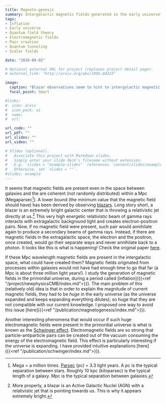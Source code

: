 ```yaml
---
title: Magneto-genesis
summary: Intergalactic magnetic fields generated in the early universe?
tags:
- Inflation
- Early universe
- Quantum field theory
- Electromagnetic fields
- Pair creation
- Quantum tunneling
- Scalar fields

date: "2019-09-02"

# Optional external URL for project (replaces project detail page).
# external_link: "http://arxiv.org/abs/1905.04323"

image:
  caption: "Blazar observations seem to hint to intergalactic magnetic fields. Image credit: [NASA](https://images-assets.nasa.gov/image/PIA20912/PIA20912~small.jpg)"
  focal_point: Smart

#links:
#- icon: arxiv
#  icon_pack: ai
#  name:
#  url: 

url_code: ""
url_pdf: ""
url_slides: ""
url_video: ""

# Slides (optional).
#   Associate this project with Markdown slides.
#   Simply enter your slide deck's filename without extension.
#   E.g. `slides = "example-slides"` references `content/slides/example-slides.md`.
#   Otherwise, set `slides = ""`.
#slides: example
---
```

It seems that magnetic fields are present even in the space between galaxies and the are coherent (not randomly distributed) within a Mpc (Megaparsec[^1]). A lower bound (the minimum value that the magnetic field should have) has been derived by observing [blazars](https://en.wikipedia.org/wiki/Blazar). Long story short, a blazar is an extremely bright galactic center that is throwing a relativistic jet directly at us.[^2] This very high energetic relativistic beam of gamma rays interacts with extragalactic background light and creates electron-positron pairs. Now, if no magnetic field were present, such pair would annihilate again to produce a secondary beams of gamma rays. Instead, if there are magnetic fields in the extragalactic space, the electron and the positron, once created, would go their separate ways and never annihilate back to a photon. It looks like this is what is happening! Check the original paper [here](https://arxiv.org/pdf/1006.3504.pdf).

If these Mpc wavelength magnetic fields are present in the intergalactic space, what could have created them? Magnetic fields originated from processes within galaxies would not have had enough time to go that far (a Mpc is about three million light years!). I study the generation of magnetic fields in the primordial universe, during a period called [inflation]({{<ref "/project/newphysicsCMB/index.md">}}). The main problem of this (relatively old) idea is that in order to explain the magnitude of current magnetic fields, they had to be *huge* in the early universe (as the universe expanded and keeps expanding everything dilutes); so huge that they are not compatible with our current knowledge. I proposed one way to avoid this issue [here]({{<ref "/publication/magnetogenesis/index.md">}}).

Another interesting phenomena that would occur if such huge electromagnetic fields were present in the primordial universe is what is known as the [Schwinger effect](https://en.wikipedia.org/wiki/Schwinger_effect). Electromagnetic fields are so strong that particle-antiparticle pairs can be created out of the vacuum consuming the energy of the electromagnetic field. This effect is particularly interesting if the universe is expanding. I have provided intuitive explanations [here]({{<ref "/publication/schwinger/index.md">}}).

[^1]: Mega = a million times. [Parsec](https://en.wikipedia.org/wiki/Parsec) (pc) = 3.3 light years. A pc is the typical separation between stars. Roughly 10 kpc (kiloparsec) is the typical length of a galaxy. Mpc is the typical separation between galaxies.
[^2]: More properly, a blazar is an Active Galactic Nuclei (AGN) with a relativistic jet that is pointing towards us. This is why it appears extremely bright.